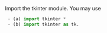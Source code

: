 Import the tkinter module. 
 You may use 
```python
 - (a) import tkinter *   
 - (b) import tkinter as tk.
```
